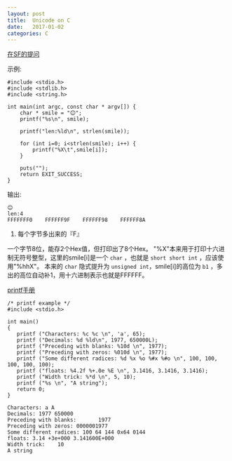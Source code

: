 ```yaml
---
layout: post
title:  Unicode on C
date:   2017-01-02
categories: C
---
```


[在SF的提问](https://segmentfault.com/q/1010000007987044)

示例:
```
#include <stdio.h>
#include <stdlib.h>
#include <string.h>

int main(int argc, const char * argv[]) {
    char * smile = "😊";
    printf("%s\n", smile);

    printf("len:%ld\n", strlen(smile));

    for (int i=0; i<strlen(smile); i++) {
        printf("%X\t",smile[i]);
    }

    puts("");
    return EXIT_SUCCESS;
}
```

输出:
```
😊
len:4
FFFFFFF0    FFFFFF9F    FFFFFF98    FFFFFF8A
```

1. 每个字节多出来的『F』

一个字节8位，能存2个Hex值，但打印出了8个Hex。
"%X"本来用于打印十六进制无符号整型，这里的smile[i]是一个 `char` ，也就是 `short short int` ，应该使用"%hhX"。
本来的 `char` 隐式提升为 `unsigned int`，smile[i]的高位为 `b1` ，多出的高位自动补1，用十六进制表示也就是FFFFFF。

[printf手册](http://www.cplusplus.com/reference/cstdio/printf/?kw=printf)

```
/* printf example */
#include <stdio.h>

int main()
{
   printf ("Characters: %c %c \n", 'a', 65);
   printf ("Decimals: %d %ld\n", 1977, 650000L);
   printf ("Preceding with blanks: %10d \n", 1977);
   printf ("Preceding with zeros: %010d \n", 1977);
   printf ("Some different radices: %d %x %o %#x %#o \n", 100, 100, 100, 100, 100);
   printf ("floats: %4.2f %+.0e %E \n", 3.1416, 3.1416, 3.1416);
   printf ("Width trick: %*d \n", 5, 10);
   printf ("%s \n", "A string");
   return 0;
}
```

```
Characters: a A
Decimals: 1977 650000
Preceding with blanks:       1977
Preceding with zeros: 0000001977
Some different radices: 100 64 144 0x64 0144
floats: 3.14 +3e+000 3.141600E+000
Width trick:    10
A string
```
